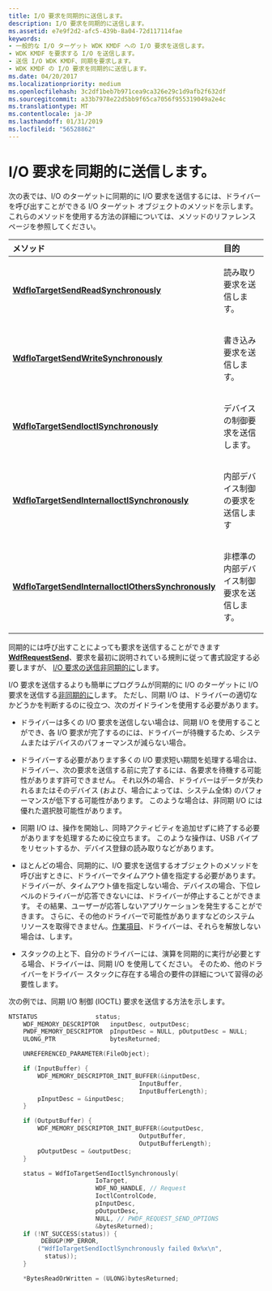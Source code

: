 ```yaml
---
title: I/O 要求を同期的に送信します。
description: I/O 要求を同期的に送信します。
ms.assetid: e7e9f2d2-afc5-439b-8a04-72d117114fae
keywords:
- 一般的な I/O ターゲット WDK KMDF への I/O 要求を送信します。
- WDK KMDF を要求する I/O を送信します。
- 送信 I/O WDK KMDF、同期を要求します。
- WDK KMDF の I/O 要求を同期的に送信します。
ms.date: 04/20/2017
ms.localizationpriority: medium
ms.openlocfilehash: 3c2df1beb7b971cea9ca326e29c1d9afb2f632df
ms.sourcegitcommit: a33b7978e22d5bb9f65ca7056f955319049a2e4c
ms.translationtype: MT
ms.contentlocale: ja-JP
ms.lasthandoff: 01/31/2019
ms.locfileid: "56528862"
---
```

# <a name="sending-io-requests-synchronously"></a>I/O 要求を同期的に送信します。





次の表では、I/O のターゲットに同期的に I/O 要求を送信するには、ドライバーを呼び出すことができる I/O ターゲット オブジェクトのメソッドを示します。 これらのメソッドを使用する方法の詳細については、メソッドのリファレンス ページを参照してください。

<table>
<colgroup>
<col width="50%" />
<col width="50%" />
</colgroup>
<thead>
<tr class="header">
<th align="left">メソッド</th>
<th align="left">目的</th>
</tr>
</thead>
<tbody>
<tr class="odd">
<td align="left"><p><a href="https://msdn.microsoft.com/library/windows/hardware/ff548669" data-raw-source="[&lt;strong&gt;WdfIoTargetSendReadSynchronously&lt;/strong&gt;](https://msdn.microsoft.com/library/windows/hardware/ff548669)"><strong>WdfIoTargetSendReadSynchronously</strong></a></p></td>
<td align="left"><p>読み取り要求を送信します。</p></td>
</tr>
<tr class="even">
<td align="left"><p><a href="https://msdn.microsoft.com/library/windows/hardware/ff548672" data-raw-source="[&lt;strong&gt;WdfIoTargetSendWriteSynchronously&lt;/strong&gt;](https://msdn.microsoft.com/library/windows/hardware/ff548672)"><strong>WdfIoTargetSendWriteSynchronously</strong></a></p></td>
<td align="left"><p>書き込み要求を送信します。</p></td>
</tr>
<tr class="odd">
<td align="left"><p><a href="https://msdn.microsoft.com/library/windows/hardware/ff548660" data-raw-source="[&lt;strong&gt;WdfIoTargetSendIoctlSynchronously&lt;/strong&gt;](https://msdn.microsoft.com/library/windows/hardware/ff548660)"><strong>WdfIoTargetSendIoctlSynchronously</strong></a></p></td>
<td align="left"><p>デバイスの制御要求を送信します。</p></td>
</tr>
<tr class="even">
<td align="left"><p><a href="https://msdn.microsoft.com/library/windows/hardware/ff548656" data-raw-source="[&lt;strong&gt;WdfIoTargetSendInternalIoctlSynchronously&lt;/strong&gt;](https://msdn.microsoft.com/library/windows/hardware/ff548656)"><strong>WdfIoTargetSendInternalIoctlSynchronously</strong></a></p></td>
<td align="left"><p>内部デバイス制御の要求を送信します</p></td>
</tr>
<tr class="odd">
<td align="left"><p><a href="https://msdn.microsoft.com/library/windows/hardware/ff548651" data-raw-source="[&lt;strong&gt;WdfIoTargetSendInternalIoctlOthersSynchronously&lt;/strong&gt;](https://msdn.microsoft.com/library/windows/hardware/ff548651)"><strong>WdfIoTargetSendInternalIoctlOthersSynchronously</strong></a></p></td>
<td align="left"><p>非標準の内部デバイス制御要求を送信します。</p></td>
</tr>
</tbody>
</table>

 

同期的には呼び出すことによっても要求を送信することができます[ **WdfRequestSend**](https://msdn.microsoft.com/library/windows/hardware/ff550027)、要求を最初に説明されている規則に従って書式設定する必要しますが、 [I/O 要求の送信非同期的に](sending-i-o-requests-asynchronously.md)します。

I/O 要求を送信するよりも簡単にプログラムが同期的に I/O のターゲットに I/O 要求を送信する[非同期的に](sending-i-o-requests-asynchronously.md)します。 ただし、同期 I/O は、ドライバーの適切なかどうかを判断するのに役立つ、次のガイドラインを使用する必要があります。

-   ドライバーは多くの I/O 要求を送信しない場合は、同期 I/O を使用することができ、各 I/O 要求が完了するのには、ドライバーが待機するため、システムまたはデバイスのパフォーマンスが減らない場合。

-   ドライバーする必要があります多くの I/O 要求短い期間を処理する場合は、ドライバー、次の要求を送信する前に完了するには、各要求を待機する可能性があります許可できません。 それ以外の場合、ドライバーはデータが失われるまたはそのデバイス (および、場合によっては、システム全体) のパフォーマンスが低下する可能性があります。 このような場合は、非同期 I/O には優れた選択肢可能性があります。

-   同期 I/O は、操作を開始し、同時アクティビティを追加せずに終了する必要がありますを処理するために役立ちます。 このような操作は、USB パイプをリセットするか、デバイス登録の読み取りなどがあります。

-   ほとんどの場合、同期的に、I/O 要求を送信するオブジェクトのメソッドを呼び出すときに、ドライバーでタイムアウト値を指定する必要があります。 ドライバーが、タイムアウト値を指定しない場合、デバイスの場合、下位レベルのドライバーが応答できないには、ドライバーが停止することができます。 その結果、ユーザーが応答しないアプリケーションを発生することができます。 さらに、その他のドライバーで可能性がありますなどのシステム リソースを取得できません。[作業項目](using-framework-work-items.md)、ドライバーは、それらを解放しない場合は、します。

-   スタックの上と下、自分のドライバーには、演算を同期的に実行が必要とする場合、ドライバーは、同期 I/O を使用してください。 そのため、他のドライバーをドライバー スタックに存在する場合の要件の詳細について習得の必要性します。

次の例では、同期 I/O 制御 (IOCTL) 要求を送信する方法を示します。

```cpp
NTSTATUS                status;
    WDF_MEMORY_DESCRIPTOR   inputDesc, outputDesc;
    PWDF_MEMORY_DESCRIPTOR  pInputDesc = NULL, pOutputDesc = NULL;
    ULONG_PTR               bytesReturned;

    UNREFERENCED_PARAMETER(FileObject);

    if (InputBuffer) {
        WDF_MEMORY_DESCRIPTOR_INIT_BUFFER(&inputDesc,
                                    InputBuffer,
                                    InputBufferLength);
        pInputDesc = &inputDesc;
    }

    if (OutputBuffer) {
        WDF_MEMORY_DESCRIPTOR_INIT_BUFFER(&outputDesc,
                                    OutputBuffer,
                                    OutputBufferLength);
        pOutputDesc = &outputDesc;
    }

    status = WdfIoTargetSendIoctlSynchronously(
                        IoTarget,
                        WDF_NO_HANDLE, // Request
                        IoctlControlCode,
                        pInputDesc,
                        pOutputDesc,
                        NULL, // PWDF_REQUEST_SEND_OPTIONS
                        &bytesReturned);
    if (!NT_SUCCESS(status)) {
         DEBUGP(MP_ERROR,
        ("WdfIoTargetSendIoctlSynchronously failed 0x%x\n",
          status));
    }

    *BytesReadOrWritten = (ULONG)bytesReturned;
```

 

 





